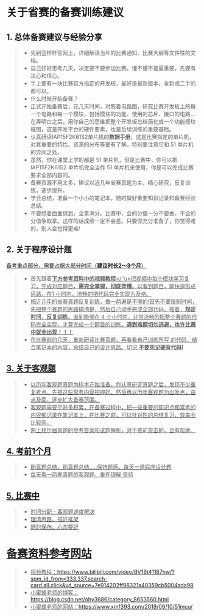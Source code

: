 # 关于省赛的备赛训练建议 

## 1. 总体备赛建议与经验分享

 >   -   先到蓝桥杯官网上，详细解读当年的比赛通知、比赛大纲等文件性的文档。
 >   -   自己好好思考几天，决定要不要参加比赛。懂不懂不是最重要，先要有决心和信心。
 >   -   手上要有一块比赛官方指定的开发板，最好是最新版本，全新或二手的都可以。
 >   -   什么时候开始备赛？
 >   -   正式开始备赛后，花几天时间，对照着电路图，研究比赛开发板上的每一个电路和每一个模块，包括模块的功能、使用的芯片、接口的电路...在弄明白之后，用你自己的思维把整个开发板总结简化成一个功能模块框图，这是开发平台的硬件要素，也是后续训练的重要基础。
 >   -   认真研读IAP15F2K61S2单片机的**数据手册**，这是比赛指定的单片机，对其重要的特性、资源的分布等要有了解，特别要注意它和 51 单片机的异同之处。
 >   -   虽然，你在课堂上学的都是 51 单片机，但是比赛中，你可以把 IAP15F2K61S2 单片机完全当作 51 单片机来使用，你是可以完成比赛要求全部内容的。
 >   -   备赛资源不用太多，建议以近几年省赛真题为主，精心研究，反复训练，逐步提升。
 >   -   学会总结，准备一个小小的笔记本，随时做好重要知识记录和备赛经验总结。
 >   -   不要想着面面俱到，全拿满分。比赛中，会的分值一分不要丢，不会的分值争取拿。这样的话成绩一定不会差。只要你充分准备了，你觉得难的，别人会觉得更难!

## 2. 关于程序设计题


<u>备考重点部分，需要占据大部分时间（**建议时长2～3个月**）</u>

 >   -   首先跟着<u>**下方参考资料中的视频教程**</‘’u>把视频中每个模块学习复习，完成对应题目，**需完全掌握，彻底弄懂**。以看到题目，能快速形成思路，在1 小时内，流畅的把代码完全实现为及格。
 >   -   把近几年的省赛真题反复训练，做一两遍是不够的!首先不要限制时间，先把整个赛题的思路搞清楚，然后自己动手完成全部代码。接着，**规定时间**，**反复训练**，直到能够在 4 个小时内，非常流畅的把整个赛题的代码完全实现，才算完成一个题目的训练。**遇到难题切勿逃避，也许比赛中就会出现！！！**
 >   -   在比赛前的几天，重新研读比赛真题，再看看自己训练所写 的代码，结合笔记本的内容，总结自己的设计思路。切记:<u>**不要死记硬背代码!**</u>

## 3. 关于客观题

 >   -   以历年客观题真题为样本开始准备。你认真研究真题之后，发现不少重复考点。先把这些常考内容把握好，然后再以历年客观题为出发点，由点及面，逐步扩大备赛范围。
 >   -   客观题需要平时多积累，在备赛过程中，把一些重要的知识点和常考的内容都记录在笔记本上，在比赛之前，可以针对性的总结复习，效率会比较高。
 >   -   网上找历届真题的参考答案和试题解析，对于赛前突击的，会有帮助。

## 4. 考前1个月

 >   -   刷真题总结，刷真题总结.....保持题感，每天一道程序设计题
 >   -   每天看一两套真题的客观题，重在理解
 >   坚持

## 5. 比赛中

 >   -   时间分配
 >     -   客观题速度解决
 >   -   理清思路、搭好框架   
 >   -   随时保存、心态要好

# 备赛资料参考网站

 >  - 视频教程：https://www.bilibili.com/video/BV1Bt41187hw/?spm_id_from=333.337.search-card.all.click&vd_source=7e914202ff98321a40359cb5004ada98
 >  - 小蜜蜂老师的博客：https://blog.csdn.net/ohy3686/category_8653560.html
 >  - 小蜜蜂老师的网站：https://www.xmf393.com/2019/09/10/51mcu/
